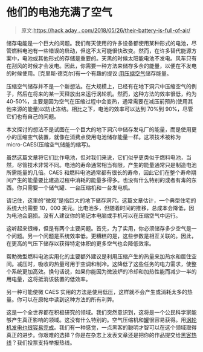 # 他们的电池充满了空气

> 原文:[https://hack aday . com/2018/05/26/their-battery-is-full-of-air/](https://hackaday.com/2018/05/26/their-battery-is-full-of-air/)

储存电能是一个巨大的问题。我们每天使用的许多设备都使用某种形式的电池，尽管燃料电池有一些错误的启动，但这不太可能很快改变。然而，在许多替代能源方案中，电池或其他形式的存储是重要的。天黑的时候太阳能电池不发电。风车只有在刮风的时候才会发电。因此，你需要一种方法来储存多余的能量，以便在不发电的时候使用。[克里斯·德克尔]有一个有趣的提议:[用压缩空气](http://www.lowtechmagazine.com/2018/05/ditch-the-batteries-off-the-grid-compressed-air-energy-storage.html)储存能量。

压缩空气储存并不是一个新想法。在大规模上，已经有在地下洞穴中压缩空气的例子，然后在将来的某一天释放出来运行涡轮机。然而，这种方法的效率很低，约为 40-50%，主要是因为空气在压缩过程中会变热，通常需要在减压前预热(使用其他来源的能量)以防止冻结。相比之下，电池的效率可以达到 70%到 90%，尽管它们也有自己的问题。

本文探讨的想法不是试图在一个巨大的地下洞穴中储存发电厂的能量，而是使用更小的压缩空气装置，就像在消费点使用电池储存能量一样。这项技术被称为 micro-CAES(压缩空气储能的缩写)。

虽然这篇文章将它们比作电池，但对我们来说，它们似乎更类似于燃料电池，当然，尽管技术非常不同。电池的寿命通常相当有限，产生的能量通常只是制造电池所需能量的几倍。CAES 和燃料电池通常都有很长的寿命，因此它们在整个寿命期间产生的能量要比建造过程中消耗的能量多得多。也没有什么特别的或者有毒的东西。你只需要一个储气罐、一台压缩机和一台发电机。

请记住，这里的“微观”是指巨大的地下储存洞穴。这篇文章估计，一个典型住宅的系统大约需要 10，000 美元。比电池多，但随着时间的推移，总成本会降低，因为电池会磨损。没有人建议你的笔记本电脑或手机可以在压缩空气中运行。

这听起来很棒，但是有两个主要问题。首先，为了实用，你必须储存多少空气是一个问题。另一个问题是系统效率低。更糟糕的是，这些参数是相互关联的。因此，在更高的气压下储存以获得特定体积的更多空气也会降低效率。

帮助微型燃料电池实用化的主要额外建议是利用压缩产生的热量来加热水和居住空间。减压时，吸收的热量可用于空调和制冷。这降低了这些任务的电力需求，使整个系统更加高效。换句话说，如果你能因为微波炉的冷却和加热性能而减少一半的用电量，这将抵消该装置的低效率。

另一种可能使微 CAES 实用的方法是使用低压，这样就不会产生或消耗太多的热量。你可以在原帖中读到这种方法的所有利弊。

这是一个全世界都在积极研究的领域。我们突然意识到，这将是一个公民科学家能够产生真正影响的领域。这没有什么特别的。空气压缩机和[罐](https://hackaday.com/2016/06/02/3d-printing-compressed-air-tanks/)很容易获得。用[涡轮机发电也很容易完成](https://hackaday.com/2018/04/27/cams-and-pushrods-improve-3d-printed-compressed-air-engine/)。我们有一种感觉，一点黑客的聪明才智可以在这个领域取得真正的进步。你艰难的选择？你是在杂志上发表文章还是把你的作品提交给[黑客热线](https://hackaday.com/submit-a-tip/)？我们投票支持举报热线。